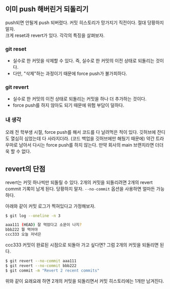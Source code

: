 ## 이미 push 해버린거 되돌리기

push되면 안될게 push 되버렸다. 커밋 히스토리가 망가지기 직전이다. 절대 당황하지 말자.  
크게 reset과 revert가 있다. 각각의 특징을 살펴보자.

### git reset
- 실수로 한 커밋을 삭제할 수 있다. 즉, 실수로 한 커밋의 이전 상태로 되돌리는 것이다.
- 다만, "삭제"하는 과정이기 때문에 force push가 불가피하다.

### git revert
- 실수로 한 커밋의 이전 상태로 되돌리는 커밋을 하나 더 추가하는 것이다.
- force push를 하지 않아도 되기 때문에 위험 부담이 덜하다.

### 내 생각
오래 전 학부생 시절, force push를 해서 코드를 다 날려먹은 적이 있다. 깃허브에 잔디도 열심히 심었는데 다 사라지더라. (코드 백업을 깃허브에만 해뒀기 때문에) 약간 트라우마로 남아서 다시는 force push를 하지 않는다. 만약 회사의 main 브랜치라면 더더욱 할 수 없다.

## revert의 단점

revert는 커밋 하나씩만 되돌릴 수 있다. 2개의 커밋을 되돌리려면 2개의 revert commit 기록이 남게 된다.
당황하지 말자. `--no-commit` 옵션을 사용하면 얼마든 가능하다.

아래와 같이 커밋 로그가 찍혀있다고 가정해보자.
```sh
$ git log --oneline -n 3

aaa111 (HEAD) 잘 먹었다고 소문이 나지?
bbb222 뭘 먹어야
ccc333 오늘 저녁은
```

ccc333 커밋이 완료된 시점으로 되돌아 가고 싶다면? 그럼 2개의 커밋을 되돌리면 된다.

```sh
$ git revert --no-commit aaa111
$ git revert --no-commit bbb222
$ git commit -m "Revert 2 recent commits"
```

위와 같이 요래요래 하면 2개의 커밋을 되돌리면서 커밋 히스토리에는 1개만 남겨진다.
